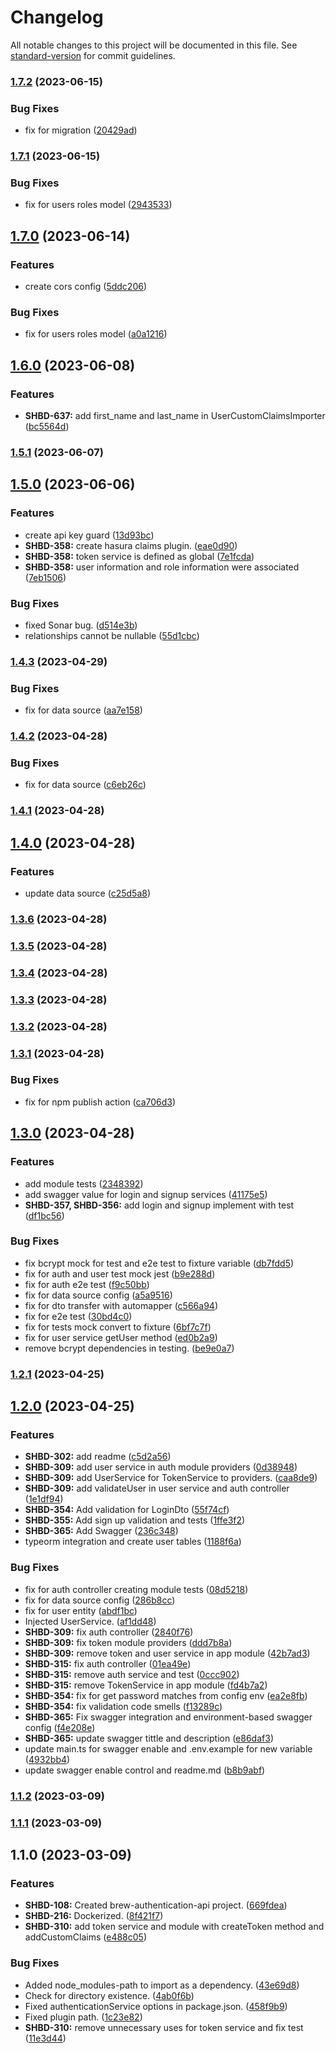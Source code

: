 # Changelog

All notable changes to this project will be documented in this file. See [standard-version](https://github.com/conventional-changelog/standard-version) for commit guidelines.

### [1.7.2](https://github.com/BrewInteractive/authentication-service-nestjs/compare/v1.7.1...v1.7.2) (2023-06-15)


### Bug Fixes

* fix for migration ([20429ad](https://github.com/BrewInteractive/authentication-service-nestjs/commit/20429ad25e58f293f7cb91bfcc6891b2037c2561))

### [1.7.1](https://github.com/BrewInteractive/authentication-service-nestjs/compare/v1.7.0...v1.7.1) (2023-06-15)


### Bug Fixes

* fix for users roles model ([2943533](https://github.com/BrewInteractive/authentication-service-nestjs/commit/29435338a17ff4aa746ef88fe049425280e328c1))

## [1.7.0](https://github.com/BrewInteractive/authentication-service-nestjs/compare/v1.6.0...v1.7.0) (2023-06-14)


### Features

* create cors config ([5ddc206](https://github.com/BrewInteractive/authentication-service-nestjs/commit/5ddc206aaa6b0228a0869f8d42e32b15effab9ae))


### Bug Fixes

* fix for users roles model ([a0a1216](https://github.com/BrewInteractive/authentication-service-nestjs/commit/a0a121606cbfb4094ca4e1115e9c324d444db39a))

## [1.6.0](https://github.com/BrewInteractive/authentication-service-nestjs/compare/v1.5.1...v1.6.0) (2023-06-08)


### Features

* **SHBD-637:** add first_name and last_name in UserCustomClaimsImporter ([bc5564d](https://github.com/BrewInteractive/authentication-service-nestjs/commit/bc5564dfb517041b9deb8ae82e6db26acea5b1fe))

### [1.5.1](https://github.com/BrewInteractive/authentication-service-nestjs/compare/v1.5.0...v1.5.1) (2023-06-07)

## [1.5.0](https://github.com/BrewInteractive/authentication-service-nestjs/compare/v1.4.3...v1.5.0) (2023-06-06)


### Features

* create api key guard ([13d93bc](https://github.com/BrewInteractive/authentication-service-nestjs/commit/13d93bc4368b245bf7bf299131d6bd3f08272a27))
* **SHBD-358:** create hasura claims plugin. ([eae0d90](https://github.com/BrewInteractive/authentication-service-nestjs/commit/eae0d90bb7d1fdf6c760d0fbe057f38d0c9d3159))
* **SHBD-358:** token service is defined as global ([7e1fcda](https://github.com/BrewInteractive/authentication-service-nestjs/commit/7e1fcda4985dd70b09b7ab338a8a262def9252c8))
* **SHBD-358:** user information and role information were associated ([7eb1506](https://github.com/BrewInteractive/authentication-service-nestjs/commit/7eb1506f167ab808f2b56439930cde753c3f1ad5))


### Bug Fixes

* fixed Sonar bug. ([d514e3b](https://github.com/BrewInteractive/authentication-service-nestjs/commit/d514e3bfee8254e3a27a37f2c007b263ea2dc07d))
* relationships cannot be nullable ([55d1cbc](https://github.com/BrewInteractive/authentication-service-nestjs/commit/55d1cbcd6f5e19a3a8025dfcac8941c18ca55d37))

### [1.4.3](https://github.com/BrewInteractive/authentication-service-nestjs/compare/v1.4.2...v1.4.3) (2023-04-29)


### Bug Fixes

* fix for data source ([aa7e158](https://github.com/BrewInteractive/authentication-service-nestjs/commit/aa7e158b8ce6cdca2b82d45756580a1bf814fcbd))

### [1.4.2](https://github.com/BrewInteractive/authentication-service-nestjs/compare/v1.4.1...v1.4.2) (2023-04-28)


### Bug Fixes

* fix for data source ([c6eb26c](https://github.com/BrewInteractive/authentication-service-nestjs/commit/c6eb26c82ae4637a2783a530e2f34a33c897d23f))

### [1.4.1](https://github.com/BrewInteractive/authentication-service-nestjs/compare/v1.4.0...v1.4.1) (2023-04-28)

## [1.4.0](https://github.com/BrewInteractive/authentication-service-nestjs/compare/v1.3.6...v1.4.0) (2023-04-28)


### Features

* update data source ([c25d5a8](https://github.com/BrewInteractive/authentication-service-nestjs/commit/c25d5a8318f34bd417aec24a96b1d33ef9b4590b))

### [1.3.6](https://github.com/BrewInteractive/authentication-service-nestjs/compare/v1.3.5...v1.3.6) (2023-04-28)

### [1.3.5](https://github.com/BrewInteractive/authentication-service-nestjs/compare/v1.3.4...v1.3.5) (2023-04-28)

### [1.3.4](https://github.com/BrewInteractive/authentication-service-nestjs/compare/v1.3.3...v1.3.4) (2023-04-28)

### [1.3.3](https://github.com/BrewInteractive/authentication-service-nestjs/compare/v1.3.2...v1.3.3) (2023-04-28)

### [1.3.2](https://github.com/BrewInteractive/authentication-service-nestjs/compare/v1.3.1...v1.3.2) (2023-04-28)

### [1.3.1](https://github.com/BrewInteractive/authentication-service-nestjs/compare/v1.3.0...v1.3.1) (2023-04-28)


### Bug Fixes

* fix for npm publish action ([ca706d3](https://github.com/BrewInteractive/authentication-service-nestjs/commit/ca706d3f060b80fe863d8e6ffd0ce8405b2981c0))

## [1.3.0](https://github.com/BrewInteractive/authentication-service-nestjs/compare/v1.2.1...v1.3.0) (2023-04-28)


### Features

* add module tests ([2348392](https://github.com/BrewInteractive/authentication-service-nestjs/commit/234839281b0f750a3834a23fed18fb1b31be9599))
* add swagger value for login and signup services ([41175e5](https://github.com/BrewInteractive/authentication-service-nestjs/commit/41175e5a9dcce69e1888e4c7203b7dab5664d516))
* **SHBD-357, SHBD-356:** add login and signup implement with test ([df1bc56](https://github.com/BrewInteractive/authentication-service-nestjs/commit/df1bc56f9a0fd119642c985dba25751b9ba4909e))


### Bug Fixes

* fix bcrypt mock for test and e2e test to fixture variable ([db7fdd5](https://github.com/BrewInteractive/authentication-service-nestjs/commit/db7fdd5f955a2563ab3a8fdb4cc59cc2cac1623a))
* fix for auth and user test mock jest ([b9e288d](https://github.com/BrewInteractive/authentication-service-nestjs/commit/b9e288d118d4de6678af5ffcab3574125fcd7f89))
* fix for auth e2e test ([f9c50bb](https://github.com/BrewInteractive/authentication-service-nestjs/commit/f9c50bb26c4525b095f9201fc90f96cb962c9bbc))
* fix for data source config ([a5a9516](https://github.com/BrewInteractive/authentication-service-nestjs/commit/a5a9516e421cfe4b2f891a95244f72fa7b6e8264))
* fix for dto transfer with automapper ([c566a94](https://github.com/BrewInteractive/authentication-service-nestjs/commit/c566a94709847e58791673f00bb64d58aae212ee))
* fix for e2e test ([30bd4c0](https://github.com/BrewInteractive/authentication-service-nestjs/commit/30bd4c0842c1a1f25054d5d330dd4cac840c82c9))
* fix for tests mock convert to fixture ([6bf7c7f](https://github.com/BrewInteractive/authentication-service-nestjs/commit/6bf7c7fdeb734cb4cec4a55e34681937312ada6d))
* fix for user service getUser method ([ed0b2a9](https://github.com/BrewInteractive/authentication-service-nestjs/commit/ed0b2a9f5f72718974ac4ca89551b67eea4f51e0))
* remove bcrypt dependencies in testing. ([be9e0a7](https://github.com/BrewInteractive/authentication-service-nestjs/commit/be9e0a775ba2a28bdbd4637eaa241f18ead65c22))

### [1.2.1](https://github.com/BrewInteractive/authentication-service-nestjs/compare/v1.2.0...v1.2.1) (2023-04-25)

## [1.2.0](https://github.com/BrewInteractive/authentication-service-nestjs/compare/v1.1.2...v1.2.0) (2023-04-25)


### Features

* **SHBD-302:** add readme ([c5d2a56](https://github.com/BrewInteractive/authentication-service-nestjs/commit/c5d2a56d077afe3a89b32cef25741c756d11d2d0))
* **SHBD-309:** add user service in auth module providers ([0d38948](https://github.com/BrewInteractive/authentication-service-nestjs/commit/0d38948a0442b52fbd74cc4f6555f8b3bfe9f1ce))
* **SHBD-309:** add UserService for TokenService to providers. ([caa8de9](https://github.com/BrewInteractive/authentication-service-nestjs/commit/caa8de9a7d2ef16756f537e4afff04f9deaaea0d))
* **SHBD-309:** add validateUser in user service and auth controller ([1e1df94](https://github.com/BrewInteractive/authentication-service-nestjs/commit/1e1df9473e7324ece26c2035a830379f896c061c))
* **SHBD-354:** Add validation for LoginDto ([55f74cf](https://github.com/BrewInteractive/authentication-service-nestjs/commit/55f74cf69099fec2fe6e27f4f1b3d3ec04ec9f0d))
* **SHBD-355:** Add sign up validation and tests ([1ffe3f2](https://github.com/BrewInteractive/authentication-service-nestjs/commit/1ffe3f2b52f4ddd0b52698506df9d72c1523cda6))
* **SHBD-365:** Add Swagger ([236c348](https://github.com/BrewInteractive/authentication-service-nestjs/commit/236c34877969dc41771033205ce54384009df8f8))
* typeorm integration and create user tables ([1188f6a](https://github.com/BrewInteractive/authentication-service-nestjs/commit/1188f6ad6df119cc0f1efb9334b4e06eee95da29))


### Bug Fixes

* fix for auth controller creating module tests ([08d5218](https://github.com/BrewInteractive/authentication-service-nestjs/commit/08d5218f30cf07b16d243c12115490538a8bca39))
* fix for data source config ([286b8cc](https://github.com/BrewInteractive/authentication-service-nestjs/commit/286b8cc562fb5523720f5b2bbca3d07e67576384))
* fix for user entity ([abdf1bc](https://github.com/BrewInteractive/authentication-service-nestjs/commit/abdf1bc465686d4ea09fb3aac1b2afccbe1a73b0))
* Injected UserService. ([af1dd48](https://github.com/BrewInteractive/authentication-service-nestjs/commit/af1dd482be17c61d81720aab18ade25c2e8bc1b0))
* **SHBD-309:** fix auth controller ([2840f76](https://github.com/BrewInteractive/authentication-service-nestjs/commit/2840f765d3144520a8152e64864848fa3daed0e9))
* **SHBD-309:** fix token module providers ([ddd7b8a](https://github.com/BrewInteractive/authentication-service-nestjs/commit/ddd7b8a89cbfab029aa8ff02dabde150fc906144))
* **SHBD-309:** remove token and user service in app module ([42b7ad3](https://github.com/BrewInteractive/authentication-service-nestjs/commit/42b7ad3d7457f27b3d32405b5bea11572b5f85fa))
* **SHBD-315:** fix auth controller ([01ea49e](https://github.com/BrewInteractive/authentication-service-nestjs/commit/01ea49e15c3f5071d70799f35f2f1d7df78737bf))
* **SHBD-315:** remove auth service and test ([0ccc902](https://github.com/BrewInteractive/authentication-service-nestjs/commit/0ccc902b0da93f1f1059c98df1212bd0d993ee2f))
* **SHBD-315:** remove TokenService in app module ([fd4b7a2](https://github.com/BrewInteractive/authentication-service-nestjs/commit/fd4b7a2204b005e971d70bff1169c71ba9fce813))
* **SHBD-354:** fix for get password matches from config env ([ea2e8fb](https://github.com/BrewInteractive/authentication-service-nestjs/commit/ea2e8fb1be3fcce2a9b2b9d30f11803ae6370c31))
* **SHBD-354:** fix validation code smells ([f13289c](https://github.com/BrewInteractive/authentication-service-nestjs/commit/f13289cee245107f72f78b4ab561ef38061070f8))
* **SHBD-365:** Fix swagger integration and environment-based swagger config ([f4e208e](https://github.com/BrewInteractive/authentication-service-nestjs/commit/f4e208e66660dbfd53b72c218577098352377897))
* **SHBD-365:** update swagger tittle and description ([e86daf3](https://github.com/BrewInteractive/authentication-service-nestjs/commit/e86daf35448d731d88a220b61f18e3793fcce0b4))
* update main.ts for swagger enable and .env.example for new variable ([4932bb4](https://github.com/BrewInteractive/authentication-service-nestjs/commit/4932bb4ae185ab74d29f52df58014177f2553215))
* update swagger enable control and readme.md ([b8b9abf](https://github.com/BrewInteractive/authentication-service-nestjs/commit/b8b9abfe38d9aee6b543266aff5729afe223a747))

### [1.1.2](https://github.com/BrewInteractive/authentication-service-nestjs/compare/v1.1.1...v1.1.2) (2023-03-09)

### [1.1.1](https://github.com/BrewInteractive/authentication-service-nestjs/compare/v1.1.0...v1.1.1) (2023-03-09)

## 1.1.0 (2023-03-09)


### Features

* **SHBD-108:** Created brew-authentication-api project. ([669fdea](https://github.com/BrewInteractive/authentication-service-nestjs/commit/669fdeaf553793003d7b8584b6950df84a9b3412))
* **SHBD-216:** Dockerized. ([8f421f7](https://github.com/BrewInteractive/authentication-service-nestjs/commit/8f421f7366166bfd925baf0bd5c30b6572bbc41e))
* **SHBD-310:** add token service and module with createToken method and addCustomClaims ([e488c05](https://github.com/BrewInteractive/authentication-service-nestjs/commit/e488c051d067c35624428b16bc36f5a9111d3533))


### Bug Fixes

* Added node_modules-path to import as a dependency. ([43e69d8](https://github.com/BrewInteractive/authentication-service-nestjs/commit/43e69d8dbb49d4fdf1f0b701740b167e7d8aa83a))
* Check for directory existence. ([4ab0f6b](https://github.com/BrewInteractive/authentication-service-nestjs/commit/4ab0f6b70058c7e2fc0f99ae74f891429eab7a32))
* Fixed authenticationService options in package.json. ([458f9b9](https://github.com/BrewInteractive/authentication-service-nestjs/commit/458f9b963adf58a01c135d80936a93ec5cfc4056))
* Fixed plugin path. ([1c23e82](https://github.com/BrewInteractive/authentication-service-nestjs/commit/1c23e822f324cd0e17894b1e8e9b6f3be389d713))
* **SHBD-310:** remove unnecessary uses for token service and fix test ([11e3d44](https://github.com/BrewInteractive/authentication-service-nestjs/commit/11e3d4406451e3036f6e6b34833ae742f8c5178a))

